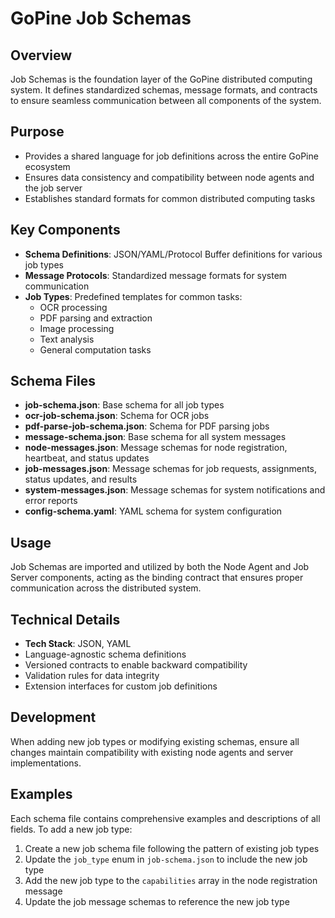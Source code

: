 # GoPine Job Schemas

## Overview
Job Schemas is the foundation layer of the GoPine distributed computing system. It defines standardized schemas, message formats, and contracts to ensure seamless communication between all components of the system.

## Purpose
- Provides a shared language for job definitions across the entire GoPine ecosystem
- Ensures data consistency and compatibility between node agents and the job server
- Establishes standard formats for common distributed computing tasks

## Key Components
- **Schema Definitions**: JSON/YAML/Protocol Buffer definitions for various job types
- **Message Protocols**: Standardized message formats for system communication
- **Job Types**: Predefined templates for common tasks:
  - OCR processing
  - PDF parsing and extraction
  - Image processing
  - Text analysis
  - General computation tasks

## Schema Files
- **job-schema.json**: Base schema for all job types
- **ocr-job-schema.json**: Schema for OCR jobs
- **pdf-parse-job-schema.json**: Schema for PDF parsing jobs
- **message-schema.json**: Base schema for all system messages
- **node-messages.json**: Message schemas for node registration, heartbeat, and status updates
- **job-messages.json**: Message schemas for job requests, assignments, status updates, and results
- **system-messages.json**: Message schemas for system notifications and error reports
- **config-schema.yaml**: YAML schema for system configuration

## Usage
Job Schemas are imported and utilized by both the Node Agent and Job Server components, acting as the binding contract that ensures proper communication across the distributed system.

## Technical Details
- **Tech Stack**: JSON, YAML
- Language-agnostic schema definitions
- Versioned contracts to enable backward compatibility
- Validation rules for data integrity
- Extension interfaces for custom job definitions

## Development
When adding new job types or modifying existing schemas, ensure all changes maintain compatibility with existing node agents and server implementations.

## Examples
Each schema file contains comprehensive examples and descriptions of all fields. To add a new job type:

1. Create a new job schema file following the pattern of existing job types
2. Update the `job_type` enum in `job-schema.json` to include the new job type
3. Add the new job type to the `capabilities` array in the node registration message
4. Update the job message schemas to reference the new job type
